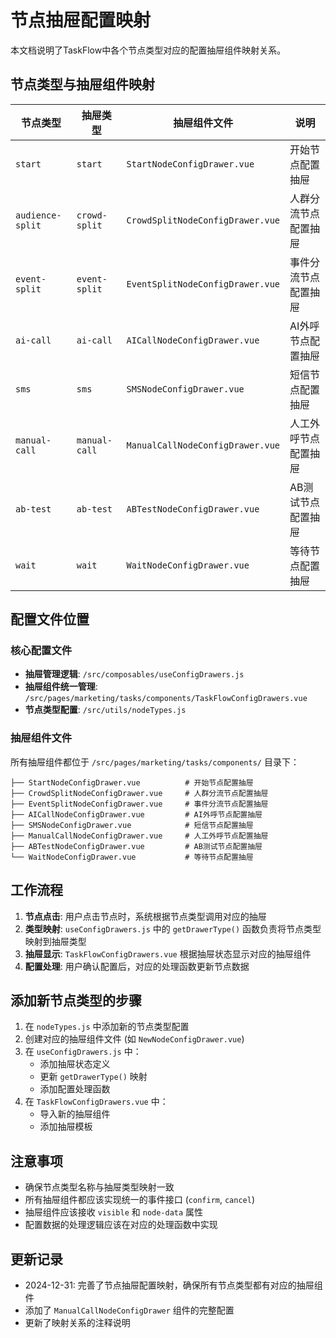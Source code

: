 # 节点抽屉配置映射

本文档说明了TaskFlow中各个节点类型对应的配置抽屉组件映射关系。

## 节点类型与抽屉组件映射

| 节点类型 | 抽屉类型 | 抽屉组件文件 | 说明 |
|---------|---------|-------------|------|
| `start` | `start` | `StartNodeConfigDrawer.vue` | 开始节点配置抽屉 |
| `audience-split` | `crowd-split` | `CrowdSplitNodeConfigDrawer.vue` | 人群分流节点配置抽屉 |
| `event-split` | `event-split` | `EventSplitNodeConfigDrawer.vue` | 事件分流节点配置抽屉 |
| `ai-call` | `ai-call` | `AICallNodeConfigDrawer.vue` | AI外呼节点配置抽屉 |
| `sms` | `sms` | `SMSNodeConfigDrawer.vue` | 短信节点配置抽屉 |
| `manual-call` | `manual-call` | `ManualCallNodeConfigDrawer.vue` | 人工外呼节点配置抽屉 |
| `ab-test` | `ab-test` | `ABTestNodeConfigDrawer.vue` | AB测试节点配置抽屉 |
| `wait` | `wait` | `WaitNodeConfigDrawer.vue` | 等待节点配置抽屉 |

## 配置文件位置

### 核心配置文件
- **抽屉管理逻辑**: `/src/composables/useConfigDrawers.js`
- **抽屉组件统一管理**: `/src/pages/marketing/tasks/components/TaskFlowConfigDrawers.vue`
- **节点类型配置**: `/src/utils/nodeTypes.js`

### 抽屉组件文件
所有抽屉组件都位于 `/src/pages/marketing/tasks/components/` 目录下：

```
├── StartNodeConfigDrawer.vue          # 开始节点配置抽屉
├── CrowdSplitNodeConfigDrawer.vue     # 人群分流节点配置抽屉
├── EventSplitNodeConfigDrawer.vue     # 事件分流节点配置抽屉
├── AICallNodeConfigDrawer.vue         # AI外呼节点配置抽屉
├── SMSNodeConfigDrawer.vue            # 短信节点配置抽屉
├── ManualCallNodeConfigDrawer.vue     # 人工外呼节点配置抽屉
├── ABTestNodeConfigDrawer.vue         # AB测试节点配置抽屉
└── WaitNodeConfigDrawer.vue           # 等待节点配置抽屉
```

## 工作流程

1. **节点点击**: 用户点击节点时，系统根据节点类型调用对应的抽屉
2. **类型映射**: `useConfigDrawers.js` 中的 `getDrawerType()` 函数负责将节点类型映射到抽屉类型
3. **抽屉显示**: `TaskFlowConfigDrawers.vue` 根据抽屉状态显示对应的抽屉组件
4. **配置处理**: 用户确认配置后，对应的处理函数更新节点数据

## 添加新节点类型的步骤

1. 在 `nodeTypes.js` 中添加新的节点类型配置
2. 创建对应的抽屉组件文件 (如 `NewNodeConfigDrawer.vue`)
3. 在 `useConfigDrawers.js` 中：
   - 添加抽屉状态定义
   - 更新 `getDrawerType()` 映射
   - 添加配置处理函数
4. 在 `TaskFlowConfigDrawers.vue` 中：
   - 导入新的抽屉组件
   - 添加抽屉模板

## 注意事项

- 确保节点类型名称与抽屉类型映射一致
- 所有抽屉组件都应该实现统一的事件接口 (`confirm`, `cancel`)
- 抽屉组件应该接收 `visible` 和 `node-data` 属性
- 配置数据的处理逻辑应该在对应的处理函数中实现

## 更新记录

- 2024-12-31: 完善了节点抽屉配置映射，确保所有节点类型都有对应的抽屉组件
- 添加了 `ManualCallNodeConfigDrawer` 组件的完整配置
- 更新了映射关系的注释说明